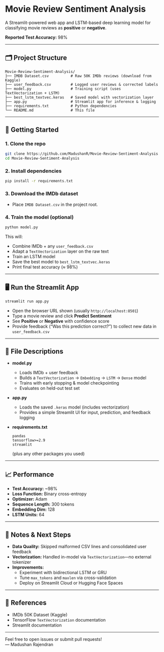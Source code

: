 # Movie Review Sentiment Analysis

A Streamlit-powered web app and LSTM-based deep learning model for classifying movie reviews as **positive** or **negative**.

**Reported Test Accuracy:** 98%

---

## 🗂️ Project Structure

```
Movie-Review-Sentiment-Analysis/
├── IMDB Dataset.csv          # Raw 50K IMDb reviews (download from Kaggle)
├── user_feedback.csv         # Logged user reviews & corrected labels
├── model.py                  # Training script (uses TextVectorization + LSTM)
├── best_lstm_textvec.keras   # Saved model with vectorization layer
├── app.py                    # Streamlit app for inference & logging
├── requirements.txt          # Python dependencies
└── README.md                 # This file
```

---

## 🚀 Getting Started

### 1. Clone the repo
```bash
git clone https://github.com/MadushanR/Movie-Review-Sentiment-Analysis.git
cd Movie-Review-Sentiment-Analysis
```

### 2. Install dependencies
```bash
pip install -r requirements.txt
```

### 3. Download the IMDb dataset  
- Place `IMDB Dataset.csv` in the project root.

### 4. Train the model (optional)
```bash
python model.py
```
This will:
- Combine IMDb + any `user_feedback.csv`
- Adapt a `TextVectorization` layer on the raw text
- Train an LSTM model
- Save the best model to `best_lstm_textvec.keras`
- Print final test accuracy (≈ 98%)

---

## 🖥️ Run the Streamlit App

```bash
streamlit run app.py
```

- Open the browser URL shown (usually `http://localhost:8501`)
- Type a movie review and click **Predict Sentiment**
- See **Positive** or **Negative** with confidence score
- Provide feedback (“Was this prediction correct?”) to collect new data in `user_feedback.csv`

---

## 🔧 File Descriptions

- **model.py**  
  - Loads IMDb + user feedback  
  - Builds a `TextVectorization` → `Embedding` → `LSTM` → `Dense` model  
  - Trains with early stopping & model checkpointing  
  - Evaluates on held-out test set  

- **app.py**  
  - Loads the saved `.keras` model (includes vectorization)  
  - Provides a simple Streamlit UI for input, prediction, and feedback logging  

- **requirements.txt**  
  ```
  pandas
  tensorflow>=2.9
  streamlit
  ```
  (plus any other packages you used)

---

## 📈 Performance

- **Test Accuracy:** ~98%  
- **Loss Function:** Binary cross-entropy  
- **Optimizer:** Adam  
- **Sequence Length:** 300 tokens  
- **Embedding Dim:** 128  
- **LSTM Units:** 64  

---

## 📝 Notes & Next Steps

- **Data Quality:** Skipped malformed CSV lines and consolidated user feedback  
- **Vectorization:** Handled in-model via `TextVectorization`—no external tokenizer  
- **Improvements:**  
  - Experiment with bidirectional LSTM or GRU  
  - Tune `max_tokens` and `maxlen` via cross-validation  
  - Deploy on Streamlit Cloud or Hugging Face Spaces

---

## 📖 References

- IMDb 50K Dataset (Kaggle)  
- TensorFlow `TextVectorization` documentation  
- Streamlit documentation  

---

Feel free to open issues or submit pull requests!  
— Madushan Rajendran
